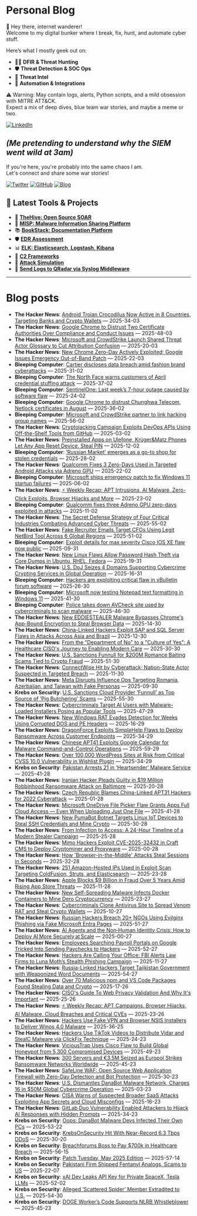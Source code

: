 # Personal Blog

👋 Hey there, internet wanderer!  
Welcome to my digital bunker where I break, fix, hunt, and automate cyber stuff.  

Here’s what I mostly geek out on:

- 🕵️‍♂️ **DFIR & Threat Hunting**  
- 🛡️ **Threat Detection & SOC Ops**  
- 🧠 **Threat Intel**  
- 🤖 **Automation & Integrations**

⚠️ Warning: May contain logs, alerts, Python scripts, and a mild obsession with MITRE ATT&CK.  
Expect a mix of deep dives, blue team war stories, and maybe a meme or two.

[![LinkedIn](https://img.shields.io/badge/LinkedIn-Connect-blue?style=flat&logo=linkedin)](https://www.linkedin.com/in/0xatef)

*(Me pretending to understand why the SIEM went wild at 3am)*  
---  
If you're here, you're probably into the same chaos I am.  
Let's connect and share some war stories!

[![Twitter](https://img.shields.io/badge/Twitter-%400xatef-1DA1F2?style=flat&logo=twitter&logoColor=white)](https://twitter.com/0xatef)
[![GitHub](https://img.shields.io/badge/GitHub-0xAtef-181717?style=flat&logo=github)](https://github.com/0xAtef)
[![Blog](https://img.shields.io/badge/Blog-0xAtef.github.io-orange?style=flat&logo=jekyll)](https://0xatef.github.io)


## 🧰 Latest Tools & Projects

- 🐝 [**TheHive: Open Source SOAR**](https://0xatef.github.io/Projects/#thehive-open-source-soar)  
- 🧬 [**MISP: Malware Information Sharing Platform**](https://0xatef.github.io/Projects/#misp-malware-information-sharing-platform)  
- 📚 [**BookStack: Documentation Platform**](https://0xatef.github.io/Projects/#bookstack-documentation-platform)  
- 🛡️ [**EDR Assessment**](https://0xatef.github.io/Projects/#edr-assessment)  
- 📊 [**ELK: Elasticsearch, Logstash, Kibana**](https://0xatef.github.io/Projects/#elk-elasticsearch-logstash-kibana)  
- 🎯 [**C2 Frameworks**](https://0xatef.github.io/Projects/#c2-frameworks)  
- 🧨 [**Attack Simulation**](https://0xatef.github.io/Projects/#attack-simulation)  
- 🔄 [**Send Logs to QRadar via Syslog Middleware**](https://0xatef.github.io/Projects/#how-to-send-logs-from-an-api-to-qradar-siem-through-syslog-middleware)  

---

# Blog posts
<!-- BLOG-POST-LIST:START -->
- **The Hacker News**: [Android Trojan Crocodilus Now Active in 8 Countries, Targeting Banks and Crypto Wallets](https://thehackernews.com/2025/06/android-trojan-crocodilus-now-active-in.html) — 2025-34-03
- **The Hacker News**: [Google Chrome to Distrust Two Certificate Authorities Over Compliance and Conduct Issues](https://thehackernews.com/2025/06/google-chrome-to-distrust-two.html) — 2025-48-03
- **The Hacker News**: [Microsoft and CrowdStrike Launch Shared Threat Actor Glossary to Cut Attribution Confusion](https://thehackernews.com/2025/06/microsoft-and-crowdstrike-launch-shared.html) — 2025-20-03
- **The Hacker News**: [New Chrome Zero-Day Actively Exploited; Google Issues Emergency Out-of-Band Patch](https://thehackernews.com/2025/06/new-chrome-zero-day-actively-exploited.html) — 2025-22-03
- **Bleeping Computer**: [Cartier discloses data breach amid fashion brand cyberattacks](https://www.bleepingcomputer.com/news/security/cartier-discloses-data-breach-amid-fashion-brand-cyberattacks/) — 2025-31-02
- **Bleeping Computer**: [The North Face warns customers of April credential stuffing attack](https://www.bleepingcomputer.com/news/security/the-north-face-warns-customers-of-april-credential-stuffing-attack/) — 2025-37-02
- **Bleeping Computer**: [SentinelOne: Last week’s 7-hour outage caused by software flaw](https://www.bleepingcomputer.com/news/technology/sentinelone-last-weeks-7-hour-outage-caused-by-software-flaw/) — 2025-24-02
- **Bleeping Computer**: [Google Chrome to distrust Chunghwa Telecom, Netlock certificates in August](https://www.bleepingcomputer.com/news/security/google-chrome-to-distrust-chunghwa-telecom-netlock-certificates-in-august/) — 2025-36-02
- **Bleeping Computer**: [Microsoft and CrowdStrike partner to link hacking group names](https://www.bleepingcomputer.com/news/security/microsoft-and-crowdstrike-partner-to-link-hacking-group-names/) — 2025-56-02
- **The Hacker News**: [Cryptojacking Campaign Exploits DevOps APIs Using Off-the-Shelf Tools from GitHub](https://thehackernews.com/2025/06/cryptojacking-campaign-exploits-devops.html) — 2025-03-02
- **The Hacker News**: [Preinstalled Apps on Ulefone, Krüger&amp;Matz Phones Let Any App Reset Device, Steal PIN](https://thehackernews.com/2025/06/preinstalled-apps-on-ulefone-kruger.html) — 2025-12-02
- **Bleeping Computer**: [‘Russian Market’ emerges as a go-to shop for stolen credentials](https://www.bleepingcomputer.com/news/security/russian-market-emerges-as-a-go-to-shop-for-stolen-credentials/) — 2025-28-02
- **The Hacker News**: [Qualcomm Fixes 3 Zero-Days Used in Targeted Android Attacks via Adreno GPU](https://thehackernews.com/2025/06/qualcomm-fixes-3-zero-days-used-in.html) — 2025-22-02
- **Bleeping Computer**: [Microsoft ships emergency patch to fix Windows 11 startup failures](https://www.bleepingcomputer.com/news/microsoft/microsoft-ships-emergency-patch-to-fix-windows-11-installation-issues/) — 2025-06-02
- **The Hacker News**: [⚡ Weekly Recap: APT Intrusions, AI Malware, Zero-Click Exploits, Browser Hijacks and More](https://thehackernews.com/2025/06/weekly-recap-apt-intrusions-ai-malware.html) — 2025-23-02
- **Bleeping Computer**: [Qualcomm fixes three Adreno GPU zero-days exploited in attacks](https://www.bleepingcomputer.com/news/security/qualcomm-fixes-three-adreno-gpu-zero-days-exploited-in-attacks/) — 2025-11-02
- **The Hacker News**: [The Secret Defense Strategy of Four Critical Industries Combating Advanced Cyber Threats](https://thehackernews.com/2025/06/the-secret-defense-strategy-of-four.html) — 2025-55-02
- **The Hacker News**: [Fake Recruiter Emails Target CFOs Using Legit NetBird Tool Across 6 Global Regions](https://thehackernews.com/2025/06/fake-recruiter-emails-target-cfos-using.html) — 2025-51-02
- **Bleeping Computer**: [Exploit details for max severity Cisco IOS XE flaw now public](https://www.bleepingcomputer.com/news/security/exploit-details-for-max-severity-cisco-ios-xe-flaw-now-public/) — 2025-09-31
- **The Hacker News**: [New Linux Flaws Allow Password Hash Theft via Core Dumps in Ubuntu, RHEL, Fedora](https://thehackernews.com/2025/05/new-linux-flaws-allow-password-hash.html) — 2025-19-31
- **The Hacker News**: [U.S. DoJ Seizes 4 Domains Supporting Cybercrime Crypting Services in Global Operation](https://thehackernews.com/2025/05/us-doj-seizes-4-domains-supporting.html) — 2025-16-31
- **Bleeping Computer**: [Hackers are exploiting critical flaw in vBulletin forum software](https://www.bleepingcomputer.com/news/security/hackers-are-exploiting-critical-flaw-in-vbulletin-forum-software/) — 2025-26-30
- **Bleeping Computer**: [Microsoft now testing Notepad text formatting in Windows 11](https://www.bleepingcomputer.com/news/microsoft/microsoft-now-testing-notepad-text-formatting-in-windows-11/) — 2025-41-30
- **Bleeping Computer**: [Police takes down AVCheck site used by cybercriminals to scan malware](https://www.bleepingcomputer.com/news/security/police-takes-down-avcheck-antivirus-site-used-by-cybercriminals/) — 2025-46-30
- **The Hacker News**: [New EDDIESTEALER Malware Bypasses Chrome&#39;s App-Bound Encryption to Steal Browser Data](https://thehackernews.com/2025/05/eddiestealer-malware-uses-clickfix.html) — 2025-14-30
- **The Hacker News**: [China-Linked Hackers Exploit SAP and SQL Server Flaws in Attacks Across Asia and Brazil](https://thehackernews.com/2025/05/china-linked-hackers-exploit-sap-and.html) — 2025-12-30
- **The Hacker News**: [From the &quot;Department of No&quot; to a &quot;Culture of Yes&quot;: A Healthcare CISO&#39;s Journey to Enabling Modern Care](https://thehackernews.com/2025/05/from-department-of-no-to-culture-of-yes.html) — 2025-30-30
- **The Hacker News**: [U.S. Sanctions Funnull for $200M Romance Baiting Scams Tied to Crypto Fraud](https://thehackernews.com/2025/05/us-sanctions-funnull-for-200m-romance.html) — 2025-51-30
- **The Hacker News**: [ConnectWise Hit by Cyberattack; Nation-State Actor Suspected in Targeted Breach](https://thehackernews.com/2025/05/connectwise-hit-by-cyberattack-nation.html) — 2025-11-30
- **The Hacker News**: [Meta Disrupts Influence Ops Targeting Romania, Azerbaijan, and Taiwan with Fake Personas](https://thehackernews.com/2025/05/meta-disrupts-influence-ops-targeting.html) — 2025-09-30
- **Krebs on Security**: [U.S. Sanctions Cloud Provider ‘Funnull’ as Top Source of ‘Pig Butchering’ Scams](https://krebsonsecurity.com/2025/05/u-s-sanctions-cloud-provider-funnull-as-top-source-of-pig-butchering-scams/) — 2025-55-30
- **The Hacker News**: [Cybercriminals Target AI Users with Malware-Loaded Installers Posing as Popular Tools](https://thehackernews.com/2025/05/cybercriminals-target-ai-users-with.html) — 2025-47-29
- **The Hacker News**: [New Windows RAT Evades Detection for Weeks Using Corrupted DOS and PE Headers](https://thehackernews.com/2025/05/new-windows-rat-evades-detection-for.html) — 2025-16-29
- **The Hacker News**: [DragonForce Exploits SimpleHelp Flaws to Deploy Ransomware Across Customer Endpoints](https://thehackernews.com/2025/05/dragonforce-exploits-simplehelp-flaws.html) — 2025-34-29
- **The Hacker News**: [Chinese APT41 Exploits Google Calendar for Malware Command-and-Control Operations](https://thehackernews.com/2025/05/chinese-apt41-exploits-google-calendar.html) — 2025-59-29
- **The Hacker News**: [Over 100,000 WordPress Sites at Risk from Critical CVSS 10.0 Vulnerability in Wishlist Plugin](https://thehackernews.com/2025/05/over-100000-wordpress-sites-at-risk.html) — 2025-34-29
- **Krebs on Security**: [Pakistan Arrests 21 in ‘Heartsender’ Malware Service](https://krebsonsecurity.com/2025/05/pakistan-arrests-21-in-heartsender-malware-service/) — 2025-41-28
- **The Hacker News**: [Iranian Hacker Pleads Guilty in $19 Million Robbinhood Ransomware Attack on Baltimore](https://thehackernews.com/2025/05/iranian-hacker-pleads-guilty-in-19.html) — 2025-20-28
- **The Hacker News**: [Czech Republic Blames China-Linked APT31 Hackers for 2022 Cyberattack](https://thehackernews.com/2025/05/czech-republic-blames-china-linked.html) — 2025-01-28
- **The Hacker News**: [Microsoft OneDrive File Picker Flaw Grants Apps Full Cloud Access — Even When Uploading Just One File](https://thehackernews.com/2025/05/microsoft-onedrive-file-picker-flaw.html) — 2025-41-28
- **The Hacker News**: [New PumaBot Botnet Targets Linux IoT Devices to Steal SSH Credentials and Mine Crypto](https://thehackernews.com/2025/05/new-pumabot-botnet-targets-linux-iot.html) — 2025-30-28
- **The Hacker News**: [From Infection to Access: A 24-Hour Timeline of a Modern Stealer Campaign](https://thehackernews.com/2025/05/from-infection-to-access-24-hour.html) — 2025-25-28
- **The Hacker News**: [Mimo Hackers Exploit CVE-2025-32432 in Craft CMS to Deploy Cryptominer and Proxyware](https://thehackernews.com/2025/05/mimo-hackers-exploit-cve-2025-32432-in.html) — 2025-00-28
- **The Hacker News**: [How &#39;Browser-in-the-Middle&#39; Attacks Steal Sessions in Seconds](https://thehackernews.com/2025/05/how-browser-in-middle-attacks-steal.html) — 2025-32-28
- **The Hacker News**: [251 Amazon-Hosted IPs Used in Exploit Scan Targeting ColdFusion, Struts, and Elasticsearch](https://thehackernews.com/2025/05/251-amazon-hosted-ips-used-in-exploit.html) — 2025-23-28
- **The Hacker News**: [Apple Blocks $9 Billion in Fraud Over 5 Years Amid Rising App Store Threats](https://thehackernews.com/2025/05/apple-blocks-9-billion-in-fraud-over-5.html) — 2025-11-28
- **The Hacker News**: [New Self-Spreading Malware Infects Docker Containers to Mine Dero Cryptocurrency](https://thehackernews.com/2025/05/new-self-spreading-malware-infects.html) — 2025-23-27
- **The Hacker News**: [Cybercriminals Clone Antivirus Site to Spread Venom RAT and Steal Crypto Wallets](https://thehackernews.com/2025/05/cybercriminals-clone-antivirus-site-to_4.html) — 2025-10-27
- **The Hacker News**: [Russian Hackers Breach 20+ NGOs Using Evilginx Phishing via Fake Microsoft Entra Pages](https://thehackernews.com/2025/05/russian-hackers-breach-20-ngos-using.html) — 2025-51-27
- **The Hacker News**: [AI Agents and the Non‑Human Identity Crisis: How to Deploy AI More Securely at Scale](https://thehackernews.com/2025/05/ai-agents-and-nonhuman-identity-crisis.html) — 2025-00-27
- **The Hacker News**: [Employees Searching Payroll Portals on Google Tricked Into Sending Paychecks to Hackers](https://thehackernews.com/2025/05/employees-searching-payroll-portals-on.html) — 2025-52-27
- **The Hacker News**: [Hackers Are Calling Your Office: FBI Alerts Law Firms to Luna Moth’s Stealth Phishing Campaign](https://thehackernews.com/2025/05/hackers-are-calling-your-office-fbi.html) — 2025-11-27
- **The Hacker News**: [Russia-Linked Hackers Target Tajikistan Government with Weaponized Word Documents](https://thehackernews.com/2025/05/russia-linked-hackers-target-tajikistan.html) — 2025-54-27
- **The Hacker News**: [Over 70 Malicious npm and VS Code Packages Found Stealing Data and Crypto](https://thehackernews.com/2025/05/over-70-malicious-npm-and-vs-code.html) — 2025-17-26
- **The Hacker News**: [CISO&#39;s Guide To Web Privacy Validation And Why It&#39;s Important](https://thehackernews.com/2025/05/cisos-guide-to-web-privacy-validation.html) — 2025-25-26
- **The Hacker News**: [⚡ Weekly Recap: APT Campaigns, Browser Hijacks, AI Malware, Cloud Breaches and Critical CVEs](https://thehackernews.com/2025/05/weekly-recap-apt-campaigns-browser.html) — 2025-23-26
- **The Hacker News**: [Hackers Use Fake VPN and Browser NSIS Installers to Deliver Winos 4.0 Malware](https://thehackernews.com/2025/05/hackers-use-fake-vpn-and-browser-nsis.html) — 2025-36-25
- **The Hacker News**: [Hackers Use TikTok Videos to Distribute Vidar and StealC Malware via ClickFix Technique](https://thehackernews.com/2025/05/hackers-use-tiktok-videos-to-distribute.html) — 2025-24-23
- **The Hacker News**: [ViciousTrap Uses Cisco Flaw to Build Global Honeypot from 5,300 Compromised Devices](https://thehackernews.com/2025/05/vicioustrap-uses-cisco-flaw-to-build.html) — 2025-49-23
- **The Hacker News**: [300 Servers and €3.5M Seized as Europol Strikes Ransomware Networks Worldwide](https://thehackernews.com/2025/05/300-servers-and-35m-seized-as-europol.html) — 2025-45-23
- **The Hacker News**: [SafeLine WAF: Open Source Web Application Firewall with Zero-Day Detection and Bot Protection](https://thehackernews.com/2025/05/safeline-waf-open-source-web.html) — 2025-30-23
- **The Hacker News**: [U.S. Dismantles DanaBot Malware Network, Charges 16 in $50M Global Cybercrime Operation](https://thehackernews.com/2025/05/us-dismantles-danabot-malware-network.html) — 2025-03-23
- **The Hacker News**: [CISA Warns of Suspected Broader SaaS Attacks Exploiting App Secrets and Cloud Misconfigs](https://thehackernews.com/2025/05/cisa-warns-of-suspected-broader-saas.html) — 2025-16-23
- **The Hacker News**: [GitLab Duo Vulnerability Enabled Attackers to Hijack AI Responses with Hidden Prompts](https://thehackernews.com/2025/05/gitlab-duo-vulnerability-enabled.html) — 2025-34-23
- **Krebs on Security**: [Oops: DanaBot Malware Devs Infected Their Own PCs](https://krebsonsecurity.com/2025/05/oops-danabot-malware-devs-infected-their-own-pcs/) — 2025-53-22
- **Krebs on Security**: [KrebsOnSecurity Hit With Near-Record 6.3 Tbps DDoS](https://krebsonsecurity.com/2025/05/krebsonsecurity-hit-with-near-record-6-3-tbps-ddos/) — 2025-30-20
- **Krebs on Security**: [Breachforums Boss to Pay $700k in Healthcare Breach](https://krebsonsecurity.com/2025/05/breachforums-boss-to-pay-700k-in-healthcare-breach/) — 2025-56-15
- **Krebs on Security**: [Patch Tuesday, May 2025 Edition](https://krebsonsecurity.com/2025/05/patch-tuesday-may-2025-edition/) — 2025-57-14
- **Krebs on Security**: [Pakistani Firm Shipped Fentanyl Analogs, Scams to US](https://krebsonsecurity.com/2025/05/pakistani-firm-shipped-fentanyl-analogs-scams-to-us/) — 2025-22-07
- **Krebs on Security**: [xAI Dev Leaks API Key for Private SpaceX, Tesla LLMs](https://krebsonsecurity.com/2025/05/xai-dev-leaks-api-key-for-private-spacex-tesla-llms/) — 2025-52-02
- **Krebs on Security**: [Alleged ‘Scattered Spider’ Member Extradited to U.S.](https://krebsonsecurity.com/2025/04/alleged-scattered-spider-member-extradited-to-u-s/) — 2025-54-30
- **Krebs on Security**: [DOGE Worker’s Code Supports NLRB Whistleblower](https://krebsonsecurity.com/2025/04/doge-workers-code-supports-nlrb-whistleblower/) — 2025-45-23<!-- BLOG-POST-LIST:END -->
